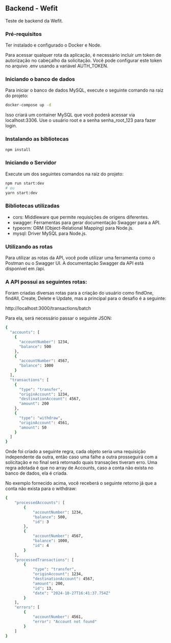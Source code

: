 ## Backend - Wefit
Teste de backend da Wefit.

### Pré-requisitos
Ter instalado e configurado o Docker e Node.

Para acessar qualquer rota da aplicação, é necessário incluir um token de autorização no cabeçalho da solicitação. Você pode configurar este token no arquivo .env usando a variável AUTH_TOKEN.

### Iniciando o banco de dados
Para iniciar o banco de dados MySQL, execute o seguinte comando na raiz do projeto:

```bash
docker-compose up -d
```

Isso criará um container MySQL que você poderá acessar via localhost:3306. Use o usuário root e a senha senha_root_123 para fazer login.

### Instalando as bibliotecas
```bash
npm install
```
### Iniciando o Servidor
Execute um dos seguintes comandos na raiz do projeto:
```bash
npm run start:dev
# ou
yarn start:dev
```

### Bibliotecas utilizadas
* cors: Middleware que permite requisições de origens diferentes.
* swagger: Ferramentas para gerar documentação Swagger para a API.
* typeorm: ORM (Object-Relational Mapping) para Node.js.
* mysql: Driver MySQL para Node.js.


### Utilizando as rotas
Para utilizar as rotas da API, você pode utilizar uma ferramenta como o Postman ou o Swagger UI. A documentação Swagger da API está disponível em /api.

### A API possui as seguintes rotas:
Foram criadas diversas rotas para a criação do usuário como findOne, findAll, Create, Delete e Update, mas a principal para o desafio é a seguinte:

http://localhost:3000/transactions/batch

Para ela, será necessário passar o seguinte JSON:

```bash
{
  "accounts": [
    {
      "accountNumber": 1234,
      "balance": 500
    },
    {
      "accountNumber": 4567,
      "balance": 1000
    }
  ],
  "transactions": [
    {
      "type": "transfer",
      "originAccount": 1234,
      "destinationAccount": 4567,
      "amount": 200
    },
    {
      "type": "withdraw",
      "originAccount": 4561,
      "amount": 50
    }
  ]
}

```
Onde foi criado a seguinte regra, cada objeto seria uma requisição independente da outra, então caso uma falhe a outra prosseguirá com a solicitação e no final será retornado quais transações tiveram erro.
Uma regra adotada é que no array de Accounts, caso a conta não exista no banco de dados, ela é criada.

No exemplo fornecido acima, você receberá o seguinte retorno já que a conta não exista para o withdraw:

```bash
{
    "processedAccounts": [
        {
            "accountNumber": 1234,
            "balance": 500,
            "id": 3
        },
        {
            "accountNumber": 4567,
            "balance": 1000,
            "id": 4
        }
    ],
    "processedTransactions": [
        {
            "type": "transfer",
            "originAccount": 1234,
            "destinationAccount": 4567,
            "amount": 200,
            "id": 13,
            "date": "2024-10-27T16:41:37.754Z"
        }
    ],
    "errors": [
        {
            "accountNumber": 4561,
            "error": "Account not found"
        }
    ]
}
```
